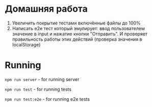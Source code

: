 # Домашняя работа
1. Увеличить покрытие тестами включённые файлы до 100%
1. Написать e2e тест который эмулирует: ввод пользователем значение в input и нажатие кнопки "Отправить". И проверяет правильность работы этих действий (проверка значения в localStorage)

# Running
`npm run server` - for running server

`npm run test` - for running tests

`npm run test:e2e` - for running e2e tests
